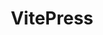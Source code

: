 ---
layout: home

title: VitePress
titleTemplate: Vite & Vue Powered Static Site Generator

hero:
  name: VitePress
  text: Vite & Vue Powered Static Site Generator
  tagline: Simple, powerful, and performant. Meet the modern SSG framework you've always wanted.
  actions:
    - theme: brand
      text: Get Started
      link: https://ivestszheng.github.io/blog/
    - theme: alt
      text: View on GitHub
      link: https://github.com/ivestszheng/blog
---